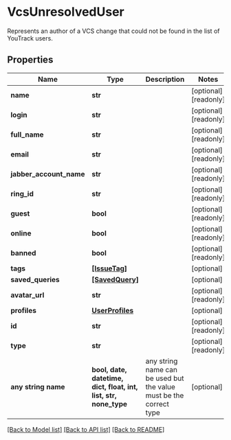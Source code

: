 # VcsUnresolvedUser

Represents an author of a VCS change that could not be found in the list of YouTrack users.

## Properties
Name | Type | Description | Notes
------------ | ------------- | ------------- | -------------
**name** | **str** |  | [optional] [readonly] 
**login** | **str** |  | [optional] [readonly] 
**full_name** | **str** |  | [optional] [readonly] 
**email** | **str** |  | [optional] [readonly] 
**jabber_account_name** | **str** |  | [optional] [readonly] 
**ring_id** | **str** |  | [optional] [readonly] 
**guest** | **bool** |  | [optional] [readonly] 
**online** | **bool** |  | [optional] [readonly] 
**banned** | **bool** |  | [optional] [readonly] 
**tags** | [**[IssueTag]**](IssueTag.md) |  | [optional] 
**saved_queries** | [**[SavedQuery]**](SavedQuery.md) |  | [optional] 
**avatar_url** | **str** |  | [optional] [readonly] 
**profiles** | [**UserProfiles**](UserProfiles.md) |  | [optional] 
**id** | **str** |  | [optional] [readonly] 
**type** | **str** |  | [optional] [readonly] 
**any string name** | **bool, date, datetime, dict, float, int, list, str, none_type** | any string name can be used but the value must be the correct type | [optional]

[[Back to Model list]](../README.md#documentation-for-models) [[Back to API list]](../README.md#documentation-for-api-endpoints) [[Back to README]](../README.md)


